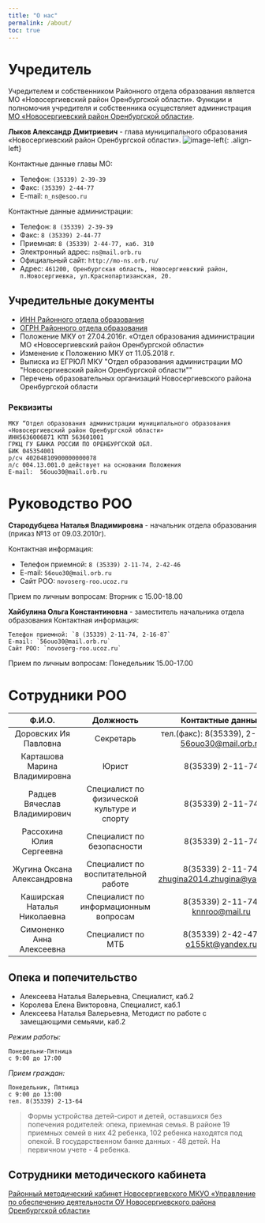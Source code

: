 ```yaml
---
title: "О нас"
permalink: /about/
toc: true
---
```

# Учредитель
Учредителем и собственником Районного отдела образования является МО «Новосергиевский район Оренбургской области». Функции и полномочия учредителя и собственника осуществляет администрация [МО «Новосергиевский район Оренбургской области»](http://mo-ns.orb.ru/head).

**Лыков Александр Дмитриевич** - глава муниципального образования «Новосергиевский район Оренбургской области». ![image-left](https://56nv.ru/sites/default/files/textnews_images/dsc_0310.jpg){: .align-left}

Контактные данные главы МО:  
* Телефон: `(35339) 2-39-39`
* Факс: `(35339) 2-44-77`     
* E-mail: `n_ns@esoo.ru`

Контактные данные администрации:
* Телефон: `8 (35339) 2-39-39`
* Факс: `8 (35339) 2-44-77`
* Приемная: `8 (35339) 2-44-77, каб. 310`
* Электронный адрес: `ns@mail.orb.ru`
* Официальный сайт: `http://mo-ns.orb.ru/`
* Адрес: `461200, Оренбургская область, Новосергиевский район, п.Новосергиевка, ул.Краснопартизанская, 20.`

## Учредительные документы
* [ИНН Районного отдела образования](http://novoserg-roo.ucoz.ru/Documents/POO/inn.jpg)
* [ОГРН Районного отдела образования](http://novoserg-roo.ucoz.ru/Documents/POO/ogrn.jpg)
* Положение МКУ от 27.04.2016г. «Отдел образования администрации МО «Новосергиевский район Оренбургской области»
* Изменение к Положению МКУ от 11.05.2018 г.
* Выписка из ЕГРЮЛ МКУ "Отдел образования администрации МО "Новосергиевский район Оренбургской области""
* Перечень образовательных организаций Новосергиевского района Оренбургской области

### Реквизиты
```
МКУ “Отдел образования администрации муниципального образования «Новосергиевский район Оренбургской области»
ИНН5636006871 КПП 563601001
ГРКЦ ГУ БАНКА РОССИИ ПО ОРЕНБУРГСКОЙ ОБЛ.
БИК 045354001
р/сч 40204810900000000078
л/с 004.13.001.0 действует на основании Положения
E-mail:  56ouo30@mail.orb.ru
```

# Руководство РОО
**Стародубцева Наталья Владимировна** - начальник отдела образования (приказ №13 от 09.03.2010г).

Контактная информация:
* Телефон приемной: `8 (35339) 2-11-74, 2-42-46`
* E-mail: `56ouo30@mail.orb.ru`
* Сайт РОО: `novoserg-roo.ucoz.ru`

Прием по личным вопросам: Вторник с 15.00-18.00

**Хайбулина Ольга Константиновна** - заместитель начальника отдела образования
Контактная информация:
```
Телефон приемной: `8 (35339) 2-11-74, 2-16-87`
E-mail: `56ouo30@mail.orb.ru`
Сайт РОО: `novoserg-roo.ucoz.ru`
```

Прием по личным вопросам: Понедельник 15.00-17.00

# Сотрудники РОО

| **Ф.И.О.** | **Должность** | **Контактные данные** |
|:----------:|:-------------:|:---------------------:|
| Доровских Ия Павловна | Секретарь | тел.(факс): 8(35339), 2-11-74 56ouo30@mail.orb.ru |
| Карташова Марина Владимировна | Юрист | 8(35339) 2-11-74 |
| Радцев Вячеслав Владимирович | Специалист по физической культуре и спорту | 8(35339) 2-11-74 |
| Рассохина Юлия Сергеевна | Специалист  по безопасности | 8(35339) 2-11-74 |
| Жугина Оксана Александровна | Специалист по воспитательной работе | 8(35339) 2-11-74, zhugina2014.zhugina@yandex.ru | 
| Каширская Наталья Николаевна | Специалист по информационным вопросам | 8(35339) 2-11-74, knnroo@mail.ru |
| Симоненко Анна Алексеевна | Специалист по МТБ | 8(35339) 2-42-47, o155kt@yandex.ru |

## Опека и попечительство

* Алексеева Наталья Валерьевна, Специалист, каб.2
* Королева Елена Викторовна, Специалист, каб.1
* Алексеева Наталья Валерьевна, Методист по работе с замещающими семьями, каб.2

*Режим работы:*
```
Понедельни-Пятница
с 9:00 до 17:00
```
*Прием граждан:*
```
Понедельник, Пятница
с 9:00 до 13:00
тел. 8(35339) 2-13-64
```

> Формы устройства детей-сирот и детей, оставшихся без попечения родителей: опека, приемная семья. В районе 19 приемных семей в них 42 ребенка, 102 ребенка находятся под опекой. В государственном банке данных - 48 детей. На первичном учете - 4 ребенка.

## Сотрудники методического кабинета
[Районный методический кабинет Новосергиевского МКУО «Управление по обеспечению деятельности ОУ Новосергиевского района Оренбургской области»](https://nov-rmk.ucoz.ru/index/0-2)


